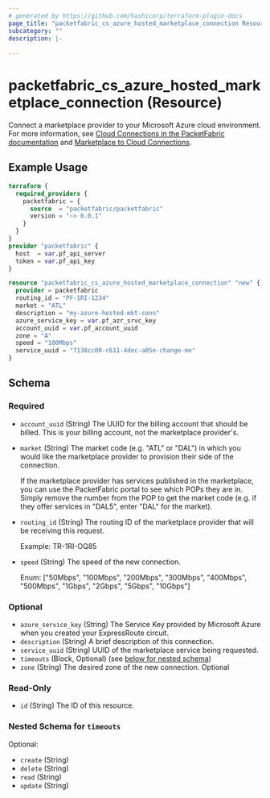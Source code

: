 ```yaml
---
# generated by https://github.com/hashicorp/terraform-plugin-docs
page_title: "packetfabric_cs_azure_hosted_marketplace_connection Resource - terraform-provider-packetfabric"
subcategory: ""
description: |-
  
---
```


# packetfabric_cs_azure_hosted_marketplace_connection (Resource)

Connect a marketplace provider to your Microsoft Azure cloud environment. For more information, see [Cloud Connections in the PacketFabric documentation](https://docs.packetfabric.com/cloud/) and [Marketplace to Cloud Connections](https://docs.packetfabric.com/eco/marketplace_cloud/).

## Example Usage

```terraform
terraform {
  required_providers {
    packetfabric = {
      source  = "packetfabric/packetfabric"
      version = "~> 0.0.1"
    }
  }
}
provider "packetfabric" {
  host  = var.pf_api_server
  token = var.pf_api_key
}

resource "packetfabric_cs_azure_hosted_marketplace_connection" "new" {
  provider = packetfabric
  routing_id = "PF-1RI-1234"
  market = "ATL"
  description = "my-azure-hosted-mkt-conn"
  azure_service_key = var.pf_azr_srvc_key
  account_uuid = var.pf_account_uuid
  zone = "A"
  speed = "100Mbps"
  service_uuid = "7138cc00-c611-4dec-a05e-change-me"
}
```

<!-- schema generated by tfplugindocs -->
## Schema

### Required

- `account_uuid` (String) The UUID for the billing account that should be billed. This is your billing account, not the marketplace provider's.
- `market` (String) The market code (e.g. "ATL" or "DAL") in which you would like the marketplace provider to provision their side of the connection.

	If the marketplace provider has services published in the marketplace, you can use the PacketFabric portal to see which POPs they are in. Simply remove the number from the POP to get the market code (e.g. if they offer services in "DAL5", enter "DAL" for the market).
- `routing_id` (String) The routing ID of the marketplace provider that will be receiving this request.

	Example: TR-1RI-OQ85
- `speed` (String) The speed of the new connection.

	Enum: ["50Mbps", "100Mbps", "200Mbps", "300Mbps", "400Mbps", "500Mbps", "1Gbps", "2Gbps", "5Gbps", "10Gbps"]

### Optional

- `azure_service_key` (String) The Service Key provided by Microsoft Azure when you created your ExpressRoute circuit.
- `description` (String) A brief description of this connection.
- `service_uuid` (String) UUID of the marketplace service being requested.
- `timeouts` (Block, Optional) (see [below for nested schema](#nestedblock--timeouts))
- `zone` (String) The desired zone of the new connection. Optional

### Read-Only

- `id` (String) The ID of this resource.

<a id="nestedblock--timeouts"></a>
### Nested Schema for `timeouts`

Optional:

- `create` (String)
- `delete` (String)
- `read` (String)
- `update` (String)


